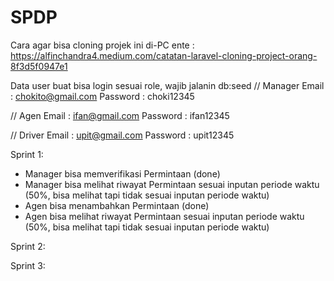 # SPDP

Cara agar bisa cloning projek ini di-PC ente :
https://alfinchandra4.medium.com/catatan-laravel-cloning-project-orang-8f3d5f0947e1

Data user buat bisa login sesuai role, wajib jalanin db:seed
// Manager
Email     : chokito@gmail.com
Password  : choki12345

// Agen
Email     : ifan@gmail.com
Password  : ifan12345

// Driver
Email     : upit@gmail.com
Password  : upit12345

Sprint 1:
- Manager bisa memverifikasi Permintaan (done)
- Manager bisa melihat riwayat Permintaan sesuai inputan periode waktu (50%, bisa melihat tapi tidak sesuai inputan periode waktu)
- Agen bisa menambahkan Permintaan (done)
- Agen bisa melihat riwayat Permintaan sesuai inputan periode waktu (50%, bisa melihat tapi tidak sesuai inputan periode waktu)

Sprint 2:

Sprint 3:
